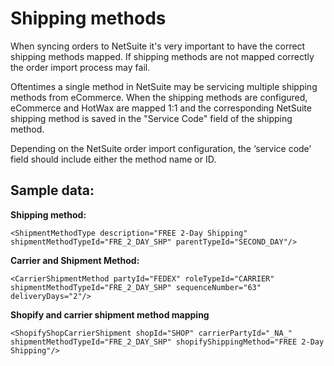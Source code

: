 # Shipping methods

When syncing orders to NetSuite it's very important to have the correct shipping methods mapped. If shipping methods are not mapped correctly the order import process may fail.

Oftentimes a single method in NetSuite may be servicing multiple shipping methods from eCommerce. When the shipping methods are configured, eCommerce and HotWax are mapped 1:1 and the corresponding NetSuite shipping method is saved in the "Service Code" field of the shipping method.

Depending on the NetSuite order import configuration, the ‘service code’ field should include either the method name or ID.

## Sample data:

**Shipping method:**
```
<ShipmentMethodType description="FREE 2-Day Shipping" shipmentMethodTypeId="FRE_2_DAY_SHP" parentTypeId="SECOND_DAY"/>
```
**Carrier and Shipment Method:**
```
<CarrierShipmentMethod partyId="FEDEX" roleTypeId="CARRIER" shipmentMethodTypeId="FRE_2_DAY_SHP" sequenceNumber="63" deliveryDays="2"/>
```
**Shopify and carrier shipment method mapping**
```
<ShopifyShopCarrierShipment shopId="SHOP" carrierPartyId="_NA_" shipmentMethodTypeId="FRE_2_DAY_SHP" shopifyShippingMethod="FREE 2-Day Shipping"/>
```
